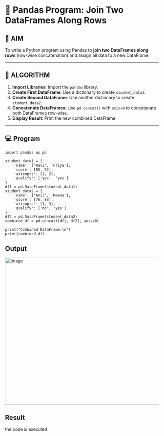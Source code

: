 # 🧪 Pandas Program: Join Two DataFrames Along Rows

## 🎯 AIM

To write a Python program using Pandas to **join two DataFrames along rows** (row-wise concatenation) and assign all data to a new DataFrame.

---

## 🧠 ALGORITHM

1. **Import Libraries**: Import the `pandas` library.
2. **Create First DataFrame**: Use a dictionary to create `student_data1`.
3. **Create Second DataFrame**: Use another dictionary to create `student_data2`.
4. **Concatenate DataFrames**: Use `pd.concat()` with `axis=0` to concatenate both DataFrames row-wise.
5. **Display Result**: Print the new combined DataFrame.

---

## 💻 Program

```
import pandas as pd

student_data1 = {
    'name': ['Ravi', 'Priya'],
    'score': [85, 92],
    'attempts': [1, 2],
    'qualify': ['yes', 'yes']
}
df1 = pd.DataFrame(student_data1)
student_data2 = {
    'name': ['Anil', 'Meena'],
    'score': [76, 88],
    'attempts': [1, 3],
    'qualify': ['no', 'yes']
}
df2 = pd.DataFrame(student_data2)
combined_df = pd.concat([df1, df2], axis=0)

print("Combined DataFrame:\n")
print(combined_df)
```
## Output

<img width="1144" height="481" alt="image" src="https://github.com/user-attachments/assets/adad027a-0c3a-4256-bc5e-5fa45c053c61" />

## Result
the code is executed
